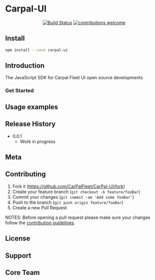 # Carpal-UI
<div align="center">

[![Build Status](https://travis-ci.org/CarPalFleet/Carpal-UI.svg?branch=master)](https://travis-ci.org/CarpalFleet/Carpal-UI)
[![contributions welcome](https://img.shields.io/badge/contributions-welcome-brightgreen.svg?style=flat)](https://github.com/CarPalFleet/Carpal-UI/issues)

</div>

## Install
```bash
npm install --save carpal-ui
```

## Introduction
The JavaScript SDK for Carpal Fleet UI open source developments

### Get Started

## Usage examples

## Release History

* 0.0.1
    * Work in progress

## Meta

## Contributing
1. Fork it (<https://github.com/CarPalFleet/CarPal-UI/fork>)
2. Create your feature branch (`git checkout -b feature/fooBar`)
3. Commit your changes (`git commit -am 'Add some fooBar'`)
4. Push to the branch (`git push origin feature/fooBar`)
5. Create a new Pull Request

NOTES: Before opening a pull request please make sure your changes follow the [contribution guidelines](https://github.com/CarPalFleet/CarPal-UI/CONTRIBUTING.md).
## License

## Support


## Core Team
